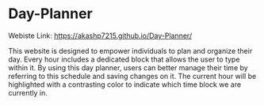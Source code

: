 # Day-Planner

Webiste Link: https://akashp7215.github.io/Day-Planner/

This website is designed to empower individuals to plan and organize their day. Every hour includes a dedicated block that allows the user to type within it. By using this day planner, users can better manage their time by referring to this schedule and saving changes on it. The current hour will be highlighted with a contrasting color to indicate which time block we are currently in. 

